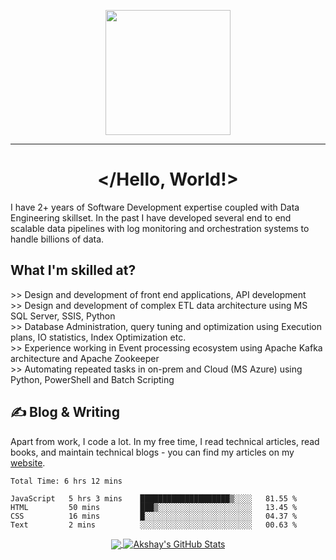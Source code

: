 <html>
<p align="center">
<img src="https://github.com/thompsonemerson/thompsonemerson/raw/master/cover-thompson.png" height="200"/>
</p>
<hr>
<h1 align="center"> &lt;/Hello, World!&gt;</h1> 
I have 2+ years of Software Development expertise coupled with Data Engineering skillset. In the past I have developed several end to end scalable data pipelines with log monitoring and orchestration systems to handle billions of data.
  
<h2>What I'm skilled at?</h2>
>> Design and development of front end applications, API development <br>
>> Design and development of complex ETL data architecture using MS SQL Server, SSIS, Python <br>
>> Database Administration, query tuning and optimization using Execution plans, IO statistics, Index Optimization etc. <br>
>> Experience working in Event processing ecosystem using Apache Kafka architecture and Apache Zookeeper <br>
>> Automating repeated tasks in on-prem and Cloud (MS Azure) using Python, PowerShell and Batch Scripting
  

## &#x270d; Blog & Writing

Apart from work, I code a lot. In my free time, I read technical articles, read books, and maintain technical blogs - you can find my articles on my [website](https://aks-vijay.github.io/).
  
<!--START_SECTION:waka-->

```text
Total Time: 6 hrs 12 mins

JavaScript   5 hrs 3 mins    ████████████████████▒░░░░   81.55 %
HTML         50 mins         ███▒░░░░░░░░░░░░░░░░░░░░░   13.45 %
CSS          16 mins         █░░░░░░░░░░░░░░░░░░░░░░░░   04.37 %
Text         2 mins          ░░░░░░░░░░░░░░░░░░░░░░░░░   00.63 %
```

<!--END_SECTION:waka-->


<p align = "center">
<a href="https://github.com/aks-vijay/aks-vijay">
  <img align="center" src="https://github-readme-stats.vercel.app/api/top-langs/?username=aks-vijay&hide=jupyter%20notebook,CSS, tex&title_color=ffffff&text_color=c9cacc&icon_color=2bbc8a&bg_color=1d1f21&langs_count=3" />
</a>
<a href="https://github.com/aks-vijay/aks-vijay">
  <img align="center" src="https://github-readme-stats.vercel.app/api?username=aks-vijay&show_icons=true&line_height=27&count_private=true&title_color=ffffff&text_color=c9cacc&icon_color=2bbc8a&bg_color=1d1f21" alt="Akshay's GitHub Stats" />
</a>
</p>
</p>
</html>
